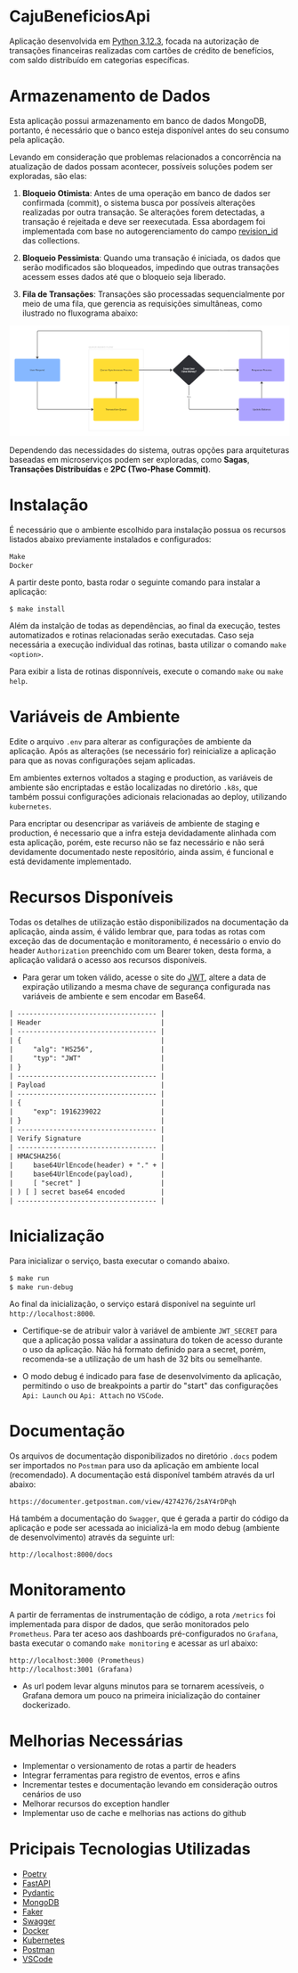 # CajuBeneficiosApi

Aplicação desenvolvida em [Python 3.12.3](https://python.org), focada na autorização de transações financeiras realizadas com cartões de crédito de benefícios, com saldo distribuído em categorias específicas.

# Armazenamento de Dados

Esta aplicação possui armazenamento em banco de dados MongoDB, portanto, é necessário que o banco esteja disponível antes do seu consumo pela aplicação.

Levando em consideração que problemas relacionados a concorrência na atualização de dados possam acontecer, possíveis soluções podem ser exploradas, são elas:

1. **Bloqueio Otimista**: Antes de uma operação em banco de dados ser confirmada (commit), o sistema busca por possíveis alterações realizadas por outra transação. Se alterações forem detectadas, a transação é rejeitada e deve ser reexecutada. Essa abordagem foi implementada com base no autogerenciamento do campo [revision_id](https://beanie-odm.dev/tutorial/revision) das collections.

2. **Bloqueio Pessimista**: Quando uma transação é iniciada, os dados que serão modificados são bloqueados, impedindo que outras transações acessem esses dados até que o bloqueio seja liberado.

3. **Fila de Transações**: Transações são processadas sequencialmente por meio de uma fila, que gerencia as requisições simultâneas, como ilustrado no fluxograma abaixo:

![Queue-based flow](.docs/queue-based_flow.jpg)

Dependendo das necessidades do sistema, outras opções para arquiteturas baseadas em microserviços podem ser exploradas, como **Sagas**, **Transações Distribuídas** e **2PC (Two-Phase Commit)**.

# Instalação

É necessário que o ambiente escolhido para instalação possua os recursos listados abaixo previamente instalados e configurados:

```
Make
Docker
```

A partir deste ponto, basta rodar o seguinte comando para instalar a aplicação:

```
$ make install
```

Além da instalção de todas as dependências, ao final da execução, testes automatizados e rotinas relacionadas serão executadas. Caso seja necessária a execução individual das rotinas, basta utilizar o comando `make <option>`.

Para exibir a lista de rotinas disponníveis, execute o comando `make` ou `make help`.

# Variáveis de Ambiente

Edite o arquivo `.env` para alterar as configurações de ambiente da aplicação. Após as alterações (se necessário for) reinicialize a aplicação para que as novas configurações sejam aplicadas.

Em ambientes externos voltados a staging e production, as variáveis de ambiente são encriptadas e estão localizadas no diretório `.k8s`, que também possui configurações adicionais relacionadas ao deploy, utilizando `kubernetes`.

Para encriptar ou desencripar as variáveis de ambiente de staging e production, é necessario que a infra esteja devidadamente alinhada com esta aplicação, porém, este recurso não se faz necessário e não será devidamente documentado neste repositório, ainda assim, é funcional e está devidamente implementado.

# Recursos Disponíveis

Todas os detalhes de utilização estão disponibilizados na documentação da aplicação, ainda assim, é válido lembrar que, para todas as rotas com exceção das de documentação e monitoramento, é necessário o envio do header `Authorization` preenchido com um Bearer token, desta forma, a aplicação validará o acesso aos recursos disponíveis.

* Para gerar um token válido, acesse o site do [JWT](https://jwt.io), altere a data de expiração utilizando a mesma chave de segurança configurada nas variáveis de ambiente e sem encodar em Base64.

```
| ----------------------------------- |
| Header                              |
| ----------------------------------- |
| {                                   |
|     "alg": "HS256",                 |
|     "typ": "JWT"                    |
| }                                   |
| ----------------------------------- |
| Payload                             |
| ----------------------------------- |
| {                                   |
|     "exp": 1916239022               |
| }                                   |
| ----------------------------------- |
| Verify Signature                    |
| ----------------------------------- |
| HMACSHA256(                         |
|     base64UrlEncode(header) + "." + |
|     base64UrlEncode(payload),       |
|     [ "secret" ]                    |
| ) [ ] secret base64 encoded         |
| ----------------------------------- |
```

# Inicialização

Para inicializar o serviço, basta executar o comando abaixo.

```
$ make run
$ make run-debug
```

Ao final da inicialização, o serviço estará disponível na seguinte url `http://localhost:8000`.

* Certifique-se de atribuir valor à variável de ambiente `JWT_SECRET` para que a aplicação possa validar a assinatura do token de acesso durante o uso da aplicação. Não há formato definido para a secret, porém, recomenda-se a utilização de um hash de 32 bits ou semelhante.

* O modo debug é indicado para fase de desenvolvimento da aplicação, permitindo o uso de breakpoints a partir do "start" das configurações `Api: Launch` ou `Api: Attach` no `VSCode`.

# Documentação

Os arquivos de documentação disponibilizados no diretório `.docs` podem ser importados no `Postman` para uso da aplicação em ambiente local (recomendado). A documentação está disponível também através da url abaixo:

```
https://documenter.getpostman.com/view/4274276/2sAY4rDPqh
```

Há também a documentação do `Swagger`, que é gerada a partir do código da aplicação e pode ser acessada ao inicializá-la em modo debug (ambiente de desenvolvimento) através da seguinte url:

```
http://localhost:8000/docs
```

# Monitoramento

A partir de ferramentas de instrumentação de código, a rota `/metrics` foi implementada para dispor de dados, que serão monitorados pelo `Prometheus`. Para ter aceso aos dashboards pré-configurados no `Grafana`, basta executar o comando `make monitoring` e acessar as url abaixo:

```
http://localhost:3000 (Prometheus)
http://localhost:3001 (Grafana)
```

* As url podem levar alguns minutos para se tornarem acessíveis, o Grafana demora um pouco na primeira inicialização do container dockerizado.

# Melhorias Necessárias

* Implementar o versionamento de rotas a partir de headers
* Integrar ferramentas para registro de eventos, erros e afins
* Incrementar testes e documentação levando em consideração outros cenários de uso
* Melhorar recursos do exception handler
* Implementar uso de cache e melhorias nas actions do github

# Pricipais Tecnologias Utilizadas

* [Poetry](https://python-poetry.org)
* [FastAPI](https://fastapi.tiangolo.com)
* [Pydantic](https://docs.pydantic.dev/latest)
* [MongoDB](https://www.mongodb.com)
* [Faker](https://faker.readthedocs.io/en/master)
* [Swagger](https://swagger.io)
* [Docker](https://docs.docker.com)
* [Kubernetes](https://kubernetes.io/pt-br)
* [Postman](https://www.postman.com)
* [VSCode](https://code.visualstudio.com)
